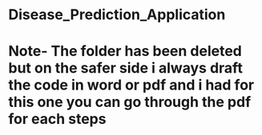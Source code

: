 # Disease_Prediction_Application

# Note- The folder has been deleted but on the safer side i always draft the code in word or pdf and i had for this one you can go through the pdf for each steps
